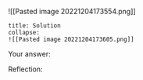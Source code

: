 ![[Pasted image 20221204173554.png]]


```ad-note
title: Solution
collapse:
![[Pasted image 20221204173605.png]]

```

Your answer:

Reflection:
